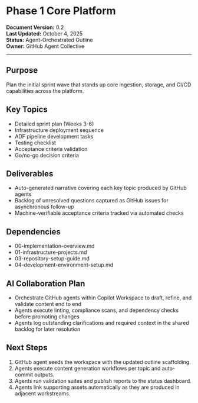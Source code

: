 # Phase 1  Core Platform

**Document Version:** 0.2  
**Last Updated:** October 4, 2025  
**Status:** Agent-Orchestrated Outline  
**Owner:** GitHub Agent Collective

---

## Purpose

Plan the initial sprint wave that stands up core ingestion, storage, and CI/CD capabilities across the platform.

## Key Topics

- Detailed sprint plan (Weeks 3-6)
- Infrastructure deployment sequence
- ADF pipeline development tasks
- Testing checklist
- Acceptance criteria validation
- Go/no-go decision criteria

## Deliverables

- Auto-generated narrative covering each key topic produced by GitHub agents
- Backlog of unresolved questions captured as GitHub issues for asynchronous follow-up
- Machine-verifiable acceptance criteria tracked via automated checks

## Dependencies

- 00-implementation-overview.md
- 01-infrastructure-projects.md
- 03-repository-setup-guide.md
- 04-development-environment-setup.md

## AI Collaboration Plan

- Orchestrate GitHub agents within Copilot Workspace to draft, refine, and validate content end to end
- Agents execute linting, compliance scans, and dependency checks before promoting changes
- Agents log outstanding clarifications and required context in the shared backlog for later resolution

## Next Steps

1. GitHub agent seeds the workspace with the updated outline scaffolding.
2. Agents execute content generation workflows per topic and auto-commit outputs.
3. Agents run validation suites and publish reports to the status dashboard.
4. Agents link supporting assets automatically as they are produced in adjacent workstreams.
